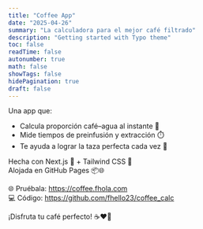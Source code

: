 ```yaml
---
title: "Coffee App"
date: "2025-04-26"
summary: "La calculadora para el mejor café filtrado"
description: "Getting started with Typo theme"
toc: false
readTime: false
autonumber: true
math: false
showTags: false
hidePagination: true
draft: false
---
```

Una app que:

- Calcula proporción café–agua al instante 🔢  
- Mide tiempos de preinfusión y extracción ⏱️  
- Te ayuda a lograr la taza perfecta cada vez 🌟

Hecha con Next.js 🚀 + Tailwind CSS 🎨  
Alojada en GitHub Pages 📦🌐

🌐 Pruébala: https://coffee.fhola.com  
💻 Código: https://github.com/fhello23/coffee_calc

¡Disfruta tu café perfecto! ☕️❤️🚀

